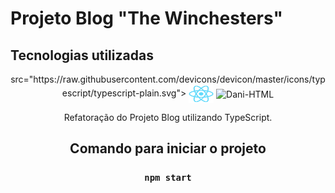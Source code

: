 # Projeto Blog "The Winchesters"

## Tecnologias utilizadas
<div align="center">
  src="https://raw.githubusercontent.com/devicons/devicon/master/icons/typescript/typescript-plain.svg">
  <img align="center" alt="Dani-React" height="30" width="40" 
  src="https://raw.githubusercontent.com/devicons/devicon/master/icons/react/react-original.svg">
  <img align="center" alt="Dani-HTML" height="30" width="40" 
</div>

Refatoração do Projeto Blog utilizando TypeScript.

## Comando para iniciar o projeto

### `npm start`

